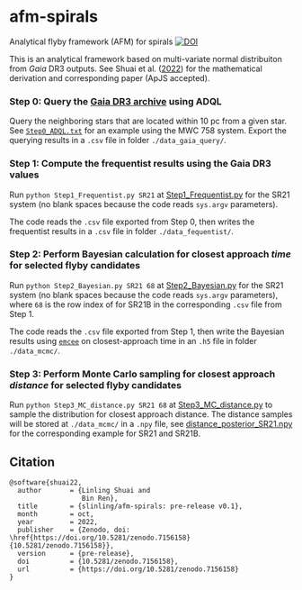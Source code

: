 # afm-spirals
Analytical flyby framework (AFM) for spirals [![DOI](https://zenodo.org/badge/DOI/10.5281/zenodo.7156158.svg)](https://doi.org/10.5281/zenodo.7156158)

This is an analytical framework based on multi-variate normal distribuiton from *Gaia* DR3 outputs. See Shuai et al. ([2022](https://ui.adsabs.harvard.edu/abs/2022arXiv221003725S/abstract)) for the mathematical derivation and corresponding paper (ApJS accepted).

### Step 0: Query the [Gaia DR3 archive](https://gea.esac.esa.int/archive/) using ADQL
Query the neighboring stars that are located within 10 pc from a given star. See [`Step0_ADQL.txt`](https://github.com/slinling/afm-spirals/blob/main/Step0_ADQL.txt) for an example using the MWC 758 system. Export the querying results in a `.csv` file in folder `./data_gaia_query/`.

### Step 1: Compute the frequentist results using the Gaia DR3 values
Run `python Step1_Frequentist.py SR21` at [Step1_Frequentist.py](https://github.com/slinling/afm-spirals/blob/main/Step1_Frequentist.py) for the SR21 system (no blank spaces because the code reads `sys.argv` parameters).

The code reads the `.csv` file exported from Step 0, then writes the frequentist results in a `.csv` file in folder `./data_fequentist/`.

### Step 2: Perform Bayesian calculation for closest approach *time* for selected flyby candidates
Run `python Step2_Bayesian.py SR21 68` at [Step2_Bayesian.py](https://github.com/slinling/afm-spirals/blob/main/Step2_Bayesian.py) for the SR21 system (no blank spaces because the code reads `sys.argv` parameters), where `68` is the row index of for SR21B in the corresponding `.csv` file from Step 1.

The code reads the `.csv` file exported from Step 1, then write the Bayesian results using [`emcee`](https://emcee.readthedocs.io/en/stable/) on closest-approach time in an `.h5` file in folder `./data_mcmc/`.

### Step 3: Perform Monte Carlo sampling for closest approach *distance* for selected flyby candidates
Run `python Step3_MC_distance.py SR21 68` at [Step3_MC_distance.py](https://github.com/slinling/afm-spirals/blob/main/Step3_MC_distance.py) to sample the distribution for closest approach distance. The distance samples will be stored at `./data_mcmc/` in a `.npy` file, see [distance_posterior_SR21.npy](https://github.com/slinling/afm-spirals/blob/main/data_mcmc/distance_posterior_SR21.npy) for the corresponding example for SR21 and SR21B.

## Citation
```
@software{shuai22,
  author       = {Linling Shuai and
                  Bin Ren},
  title        = {slinling/afm-spirals: pre-release v0.1},
  month        = oct,
  year         = 2022,
  publisher    = {Zenodo, doi: \href{https://doi.org/10.5281/zenodo.7156158}{10.5281/zenodo.7156158}},
  version      = {pre-release},
  doi          = {10.5281/zenodo.7156158},
  url          = {https://doi.org/10.5281/zenodo.7156158}
}
```
